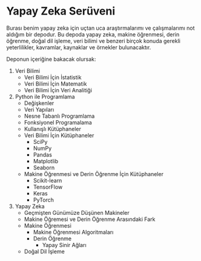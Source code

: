 # Yapay Zeka Serüveni

Burası benim yapay zeka için uçtan uca araştırmalarımı ve çalışmalarımı not aldığım bir depodur. Bu depoda yapay zeka, makine öğrenmesi, derin öğrenme, doğal dil işleme, veri bilimi ve benzeri birçok konuda gerekli yeterlilikler, kavramlar, kaynaklar ve örnekler bulunacaktır.

Deponun içeriğine bakacak olursak:

1. Veri Bilimi
    - Veri Bilimi İçin İstatistik
    - Veri Bilimi İçin Matematik
    - Veri Bilimi İçin Veri Analitiği
2. Python ile Programlama
    - Değişkenler
    - Veri Yapıları
    - Nesne Tabanlı Programlama
    - Fonksiyonel Programalama
    - Kullanışlı Kütüphaneler
    - Veri Bilimi İçin Kütüphaneler
        - SciPy
        - NumPy
        - Pandas
        - Matplotlib
        - Seaborn
    - Makine Öğrenmesi ve Derin Öğrenme İçin Kütüphaneler
        - Scikit-learn
        - TensorFlow
        - Keras
        - PyTorch
2. Yapay Zeka
    - Geçmişten Günümüze Düşünen Makineler
    - Makine Öğremesi ve Derin Öğrenme Arasındaki Fark
    - Makine Öğrenmesi
        - Makine Öğrenmesi Algoritmaları
        - Derin Öğrenme
            - Yapay Sinir Ağları
    - Doğal Dil İşleme
